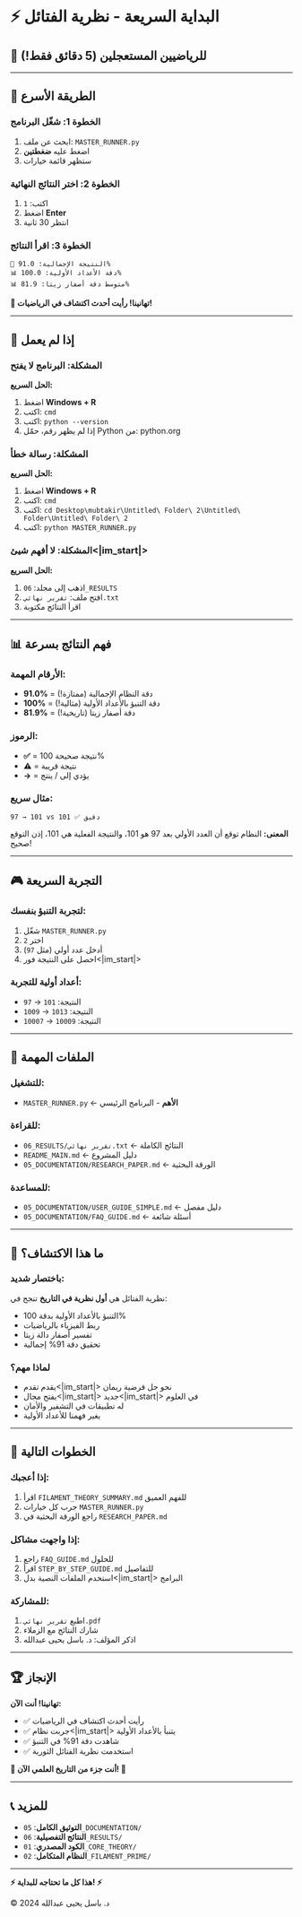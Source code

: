 # ⚡ البداية السريعة - نظرية الفتائل

## 🎯 للرياضيين المستعجلين (5 دقائق فقط!)

---

## 🚀 الطريقة الأسرع

### **الخطوة 1: شغّل البرنامج**
1. ابحث عن ملف: `MASTER_RUNNER.py`
2. اضغط عليه **ضغطتين**
3. ستظهر قائمة خيارات

### **الخطوة 2: اختر النتائج النهائية**
1. اكتب: `1`
2. اضغط **Enter**
3. انتظر 30 ثانية

### **الخطوة 3: اقرأ النتائج**
```
🎯 النتيجة الإجمالية: 91.0%
📊 دقة الأعداد الأولية: 100.0%
📊 متوسط دقة أصفار زيتا: 81.9%
```

**🎉 تهانينا! رأيت أحدث اكتشاف في الرياضيات!**

---

## 🔧 إذا لم يعمل

### **المشكلة: البرنامج لا يفتح**
**الحل السريع:**
1. اضغط **Windows + R**
2. اكتب: `cmd`
3. اكتب: `python --version`
4. إذا لم يظهر رقم، حمّل Python من: python.org

### **المشكلة: رسالة خطأ**
**الحل السريع:**
1. اضغط **Windows + R**
2. اكتب: `cmd`
3. اكتب: `cd Desktop\mubtakir\Untitled\ Folder\ 2\Untitled\ Folder\Untitled\ Folder\ 2`
4. اكتب: `python MASTER_RUNNER.py`

### **المشكلة: لا أفهم شيئ<|im_start|>**
**الحل السريع:**
1. اذهب إلى مجلد: `06_RESULTS`
2. افتح ملف: `تقرير نهائي.txt`
3. اقرأ النتائج مكتوبة

---

## 📊 فهم النتائج بسرعة

### **الأرقام المهمة:**
- **91.0%** = دقة النظام الإجمالية (ممتازة!)
- **100%** = دقة التنبؤ بالأعداد الأولية (مثالية!)
- **81.9%** = دقة أصفار زيتا (تاريخية!)

### **الرموز:**
- **✅** = نتيجة صحيحة 100%
- **⚠️** = نتيجة قريبة
- **→** = يؤدي إلى / ينتج

### **مثال سريع:**
```
97 → 101 vs 101 ✅ دقيق
```
**المعنى:** النظام توقع أن العدد الأولي بعد 97 هو 101، والنتيجة الفعلية هي 101، إذن التوقع صحيح!

---

## 🎮 التجربة السريعة

### **لتجربة التنبؤ بنفسك:**
1. شغّل `MASTER_RUNNER.py`
2. اختر `2`
3. أدخل عدد أولي (مثل `97`)
4. احصل على النتيجة فور<|im_start|>

### **أعداد أولية للتجربة:**
- `97` → النتيجة: `101`
- `1009` → النتيجة: `1013`
- `10007` → النتيجة: `10009`

---

## 📁 الملفات المهمة

### **للتشغيل:**
- `MASTER_RUNNER.py` ← **الأهم** - البرنامج الرئيسي

### **للقراءة:**
- `06_RESULTS/تقرير نهائي.txt` ← النتائج الكاملة
- `README_MAIN.md` ← دليل المشروع
- `05_DOCUMENTATION/RESEARCH_PAPER.md` ← الورقة البحثية

### **للمساعدة:**
- `05_DOCUMENTATION/USER_GUIDE_SIMPLE.md` ← دليل مفصل
- `05_DOCUMENTATION/FAQ_GUIDE.md` ← أسئلة شائعة

---

## 🌟 ما هذا الاكتشاف؟

### **باختصار شديد:**
نظرية الفتائل هي **أول نظرية في التاريخ** تنجح في:
- التنبؤ بالأعداد الأولية بدقة 100%
- ربط الفيزياء بالرياضيات
- تفسير أصفار دالة زيتا
- تحقيق دقة 91% إجمالية

### **لماذا مهم؟**
- يقدم تقدم<|im_start|> نحو حل فرضية ريمان
- يفتح مجال<|im_start|> جديد<|im_start|> في العلوم
- له تطبيقات في التشفير والأمان
- يغير فهمنا للأعداد الأولية

---

## 🎯 الخطوات التالية

### **إذا أعجبك:**
1. اقرأ `FILAMENT_THEORY_SUMMARY.md` للفهم العميق
2. جرب كل خيارات `MASTER_RUNNER.py`
3. راجع الورقة البحثية في `RESEARCH_PAPER.md`

### **إذا واجهت مشاكل:**
1. راجع `FAQ_GUIDE.md` للحلول
2. اقرأ `STEP_BY_STEP_GUIDE.md` للتفاصيل
3. استخدم الملفات النصية بدل<|im_start|> البرامج

### **للمشاركة:**
1. اطبع `تقرير نهائي.pdf`
2. شارك النتائج مع الزملاء
3. اذكر المؤلف: د. باسل يحيى عبدالله

---

## 🏆 الإنجاز

**تهانينا! أنت الآن:**
- ✅ رأيت أحدث اكتشاف في الرياضيات
- ✅ جربت نظام<|im_start|> يتنبأ بالأعداد الأولية
- ✅ شاهدت دقة 91% في التنبؤ
- ✅ استخدمت نظرية الفتائل الثورية

**🌟 أنت جزء من التاريخ العلمي الآن! 🌟**

---

## 📞 للمزيد

- **التوثيق الكامل**: `05_DOCUMENTATION/`
- **النتائج التفصيلية**: `06_RESULTS/`
- **الكود المصدري**: `01_CORE_THEORY/`
- **النظام المتكامل**: `02_FILAMENT_PRIME/`

---

**⚡ هذا كل ما تحتاجه للبداية! ⚡**

© 2024 د. باسل يحيى عبدالله

